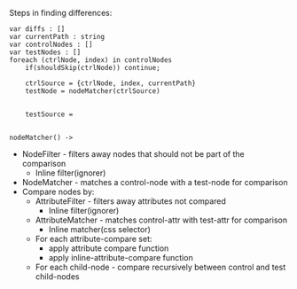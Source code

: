 Steps in finding differences:

```
var diffs : []
var currentPath : string
var controlNodes : []
var testNodes : []
foreach (ctrlNode, index) in controlNodes
    if(shouldSkip(ctrlNode)) continue;

    ctrlSource = {ctrlNode, index, currentPath}
    testNode = nodeMatcher(ctrlSource)


    testSource = 


nodeMatcher() ->
``` 



- NodeFilter - filters away nodes that should not be part of the comparison
  - Inline filter(ignorer)
- NodeMatcher - matches a control-node with a test-node for comparison
- Compare nodes by:
  - AttributeFilter - filters away attributes not compared
    - Inline filter(ignorer)
  - AttributeMatcher - matches control-attr with test-attr for comparison
    - Inline matcher(css selector)
  - For each attribute-compare set:
    - apply attribute compare function
    - apply inline-attribute-compare function
  - For each child-node - compare recursively between control and test child-nodes
